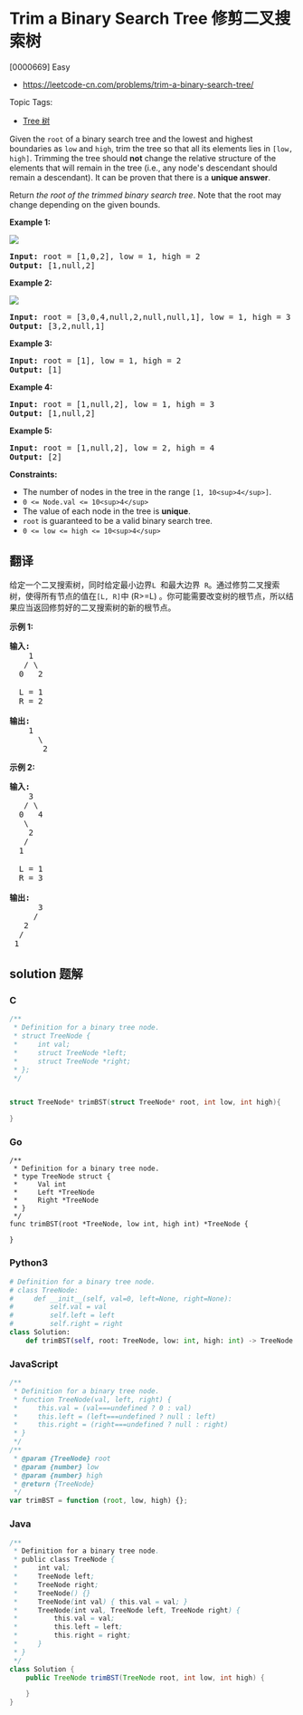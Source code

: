 # Trim a Binary Search Tree 修剪二叉搜索树

[0000669] Easy

- https://leetcode-cn.com/problems/trim-a-binary-search-tree/

Topic Tags:

- [Tree 树](https://leetcode-cn.com/tag/tree/)

Given the `root` of a binary search tree and the lowest and highest boundaries as `low` and `high`, trim the tree so that all its elements lies in `[low, high]`. Trimming the tree should **not** change the relative structure of the elements that will remain in the tree (i.e., any node's descendant should remain a descendant). It can be proven that there is a **unique answer**.

Return _the root of the trimmed binary search tree_. Note that the root may change depending on the given bounds.

**Example 1:**

![](https://assets.leetcode.com/uploads/2020/09/09/trim1.jpg)

<pre><strong>Input:</strong> root = [1,0,2], low = 1, high = 2
<strong>Output:</strong> [1,null,2]
</pre>

**Example 2:**

![](https://assets.leetcode.com/uploads/2020/09/09/trim2.jpg)

<pre><strong>Input:</strong> root = [3,0,4,null,2,null,null,1], low = 1, high = 3
<strong>Output:</strong> [3,2,null,1]
</pre>

**Example 3:**

<pre><strong>Input:</strong> root = [1], low = 1, high = 2
<strong>Output:</strong> [1]
</pre>

**Example 4:**

<pre><strong>Input:</strong> root = [1,null,2], low = 1, high = 3
<strong>Output:</strong> [1,null,2]
</pre>

**Example 5:**

<pre><strong>Input:</strong> root = [1,null,2], low = 2, high = 4
<strong>Output:</strong> [2]
</pre>

**Constraints:**

- The number of nodes in the tree in the range `[1, 10<sup>4</sup>]`.
- `0 <= Node.val <= 10<sup>4</sup>`
- The value of each node in the tree is **unique**.
- `root` is guaranteed to be a valid binary search tree.
- `0 <= low <= high <= 10<sup>4</sup>`

## 翻译

给定一个二叉搜索树，同时给定最小边界`L`  和最大边界  `R`。通过修剪二叉搜索树，使得所有节点的值在`[L, R]`中 (R>=L) 。你可能需要改变树的根节点，所以结果应当返回修剪好的二叉搜索树的新的根节点。

**示例 1:**

<pre><strong>输入:</strong> 
    1
   / \
  0   2

  L = 1
  R = 2

<strong>输出:</strong> 
    1
      \
       2
</pre>

**示例 2:**

<pre><strong>输入:</strong> 
    3
   / \
  0   4
   \
    2
   /
  1

  L = 1
  R = 3

<strong>输出:</strong> 
      3
     / 
   2   
  /
 1
</pre>

## solution 题解

### C

```c
/**
 * Definition for a binary tree node.
 * struct TreeNode {
 *     int val;
 *     struct TreeNode *left;
 *     struct TreeNode *right;
 * };
 */


struct TreeNode* trimBST(struct TreeNode* root, int low, int high){

}
```

### Go

```golang
/**
 * Definition for a binary tree node.
 * type TreeNode struct {
 *     Val int
 *     Left *TreeNode
 *     Right *TreeNode
 * }
 */
func trimBST(root *TreeNode, low int, high int) *TreeNode {

}
```

### Python3

```python
# Definition for a binary tree node.
# class TreeNode:
#     def __init__(self, val=0, left=None, right=None):
#         self.val = val
#         self.left = left
#         self.right = right
class Solution:
    def trimBST(self, root: TreeNode, low: int, high: int) -> TreeNode:

```

### JavaScript

```javascript
/**
 * Definition for a binary tree node.
 * function TreeNode(val, left, right) {
 *     this.val = (val===undefined ? 0 : val)
 *     this.left = (left===undefined ? null : left)
 *     this.right = (right===undefined ? null : right)
 * }
 */
/**
 * @param {TreeNode} root
 * @param {number} low
 * @param {number} high
 * @return {TreeNode}
 */
var trimBST = function (root, low, high) {};
```

### Java

```java
/**
 * Definition for a binary tree node.
 * public class TreeNode {
 *     int val;
 *     TreeNode left;
 *     TreeNode right;
 *     TreeNode() {}
 *     TreeNode(int val) { this.val = val; }
 *     TreeNode(int val, TreeNode left, TreeNode right) {
 *         this.val = val;
 *         this.left = left;
 *         this.right = right;
 *     }
 * }
 */
class Solution {
    public TreeNode trimBST(TreeNode root, int low, int high) {

    }
}
```
